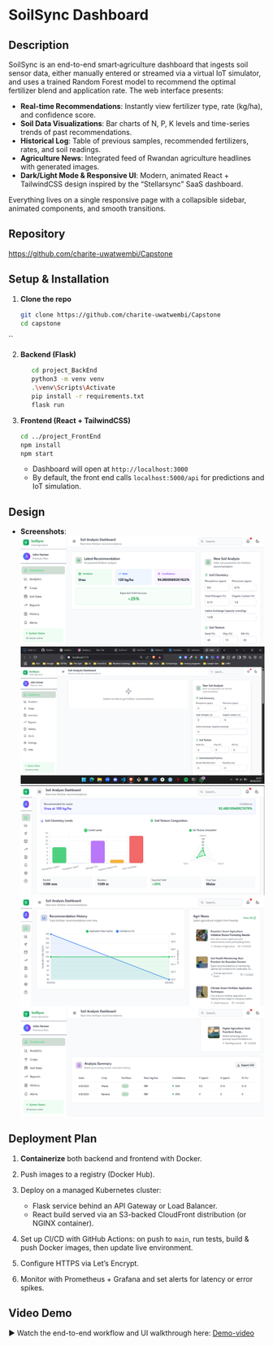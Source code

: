 
# SoilSync Dashboard

## Description

SoilSync is an end-to-end smart‐agriculture dashboard that ingests soil sensor data, either manually entered or streamed via a virtual IoT simulator, and uses a trained Random Forest model to recommend the optimal fertilizer blend and application rate. The web interface presents:

- **Real-time Recommendations**: Instantly view fertilizer type, rate (kg/ha), and confidence score.  
- **Soil Data Visualizations**: Bar charts of N, P, K levels and time-series trends of past recommendations.  
- **Historical Log**: Table of previous samples, recommended fertilizers, rates, and soil readings.  
- **Agriculture News**: Integrated feed of Rwandan agriculture headlines with generated images.  
- **Dark/Light Mode & Responsive UI**: Modern, animated React + TailwindCSS design inspired by the “Stellarsync” SaaS dashboard.

Everything lives on a single responsive page with a collapsible sidebar, animated components, and smooth transitions.

## Repository

https://github.com/charite-uwatwembi/Capstone

## Setup & Installation

1. **Clone the repo**  
   ```bash
   git clone https://github.com/charite-uwatwembi/Capstone
   cd capstone
``


2. **Backend (Flask)**

   ```bash
      cd project_BackEnd
      python3 -m venv venv
      .\venv\Scripts\Activate   
      pip install -r requirements.txt
      flask run
   ```

3. **Frontend (React + TailwindCSS)**

   ```bash
   cd ../project_FrontEnd
   npm install
   npm start
   ```

   * Dashboard will open at `http://localhost:3000`
   * By default, the front end calls `localhost:5000/api` for predictions and IoT simulation.

## Design


* **Screenshots**:
  ![Main Dashboard](/docs/screenshots/image1.png)
  ![Main Dashboard](/docs/screenshots/home.png)
  ![Main Dashboard](/docs/screenshots/image2.png)
  ![Main Dashboard](/docs/screenshots/image3.png)
  ![Main Dashboard](/docs/screenshots/image4.png)
  

## Deployment Plan

1. **Containerize** both backend and frontend with Docker.
2. Push images to a registry (Docker Hub).
3. Deploy on a managed Kubernetes cluster:

   * Flask service behind an API Gateway or Load Balancer.
   * React build served via an S3-backed CloudFront distribution (or NGINX container).
4. Set up CI/CD with GitHub Actions: on push to `main`, run tests, build & push Docker images, then update live environment.
5. Configure HTTPS via Let’s Encrypt.
6. Monitor with Prometheus + Grafana and set alerts for latency or error spikes.

## Video Demo

▶️ Watch the end-to-end workflow and UI walkthrough here:
[Demo-video](https://www.youtube.com/watch?v=8iXgbMQsK1w)


````
